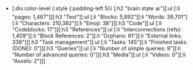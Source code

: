 - [:div.color-level {:style {:padding-left 5}} [:h2 "brain state 📊"][:ul [:li "pages: 1,467"]][:h3 "Text"][:ul [:li "Blocks: 5,892"][:li "Words: 39,701"][:li "Characters: 210,382"][:li "Emoji: 38"]][:h3 "Code"][:ul [:li "Codeblocks: 17"]][:h3 "References"][:ul [:li "Interconnections (refs): 1,409"][:li "Block References: 2"][:li "Orphans: 61"][:li "External links: 338"]][:h3 "Task management"][:ul [:li "Tasks: 145"][:li "Finished tasks (DONE): 0"]][:h3 "Queries"][:ul [:li "Number of simple queries: 9"][:li "Number of advanced queries: 0"]][:h3 "Media"][:ul [:li "Videos: 0"][:li "Assets: 2"]]]